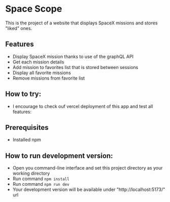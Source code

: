 # Space Scope
This is the project of a website that displays SpaceX missions and stores "liked" ones.
## Features
* Display SpaceX mission thanks to use of the graphQL API
* Get each mission details
* Add mission to favorites list that is stored between sessions
* Display all favorite missions
* Remove missions from favorite list
## How to try:
* I encourage to check ouf vercel deployment of this app and test all features:
## Prerequisites
* Installed npm
## How to run development version:
* Open you command-line interface and set this project directory as your working directory 
* Run command ```npm install``` 
* Run command ```npm run dev```
* Your development version will be available under "http://localhost:5173/" url